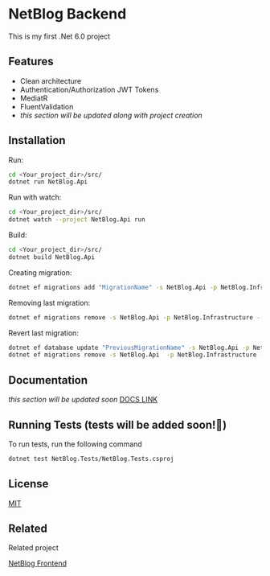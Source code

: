 
# NetBlog Backend

This is my first .Net 6.0 project 

## Features

- Clean architecture
- Authentication/Authorization JWT Tokens
- MediatR
- FluentValidation
- *this section will be updated along with project creation*


## Installation

Run:
```bash
cd <Your_project_dir>/src/
dotnet run NetBlog.Api
```
Run with watch:
```bash
cd <Your_project_dir>/src/
dotnet watch --project NetBlog.Api run
```
Build:
```bash
cd <Your_project_dir>/src/
dotnet build NetBlog.Api
```
Creating migration:
```bash
dotnet ef migrations add "MigrationName" -s NetBlog.Api -p NetBlog.Infrastructure --context ApplicationDbContext --output-dir Persistence/Migrations --verbose
```

Removing last migration:
```bash
dotnet ef migrations remove -s NetBlog.Api -p NetBlog.Infrastructure --context ApplicationDbContext 
```
Revert last migration:
```bash
dotnet ef database update "PreviousMigrationName" -s NetBlog.Api -p NetBlog.Infrastructure --context ApplicationDbContext
dotnet ef migrations remove -s NetBlog.Api  -p NetBlog.Infrastructure --context ApplicationDbContext
```

## Documentation

*this section will be updated soon*
[DOCS LINK](https://github.com/Sh0w3D/NetBlog-backend/wiki/Project-documentation)


## Running Tests (**tests will be added soon!🚀**)

To run tests, run the following command 

```bash
dotnet test NetBlog.Tests/NetBlog.Tests.csproj
```
## License

[MIT](https://github.com/Sh0w3D/NetBlog-backend/blob/Dev/LICENSE.md)


## Related

Related project

[NetBlog Frontend](https://github.com/Sh0w3D/NetBlog-frontend)

